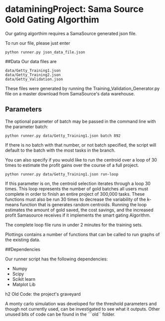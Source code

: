 dataminingProject: Sama Source Gold Gating Algorthim
=================
Our gating algorthim requires a SamaSource generated json file.

To run our file, please just enter
```
python runner.py json_data_file.json
```
##Data
Our data files are
```
data/Getty_Training1.json
data/Getty_Training2.json
data/Getty_Validation.json
```
These files were generated by running the Training_Validation_Generator.py file on a master download from SamaSource's data warehouse.

## Parameters

The optional parameter of batch may be passed in the command line with the parameter batch:
```
python runner.py data/Getty_Training1.json batch 892
```
If there is no batch with that number, or not batch specified, the script will default to the batch with the most tasks in the branch.

You can also specify if you would like to run the centroid over a loop of 30 times to estimate the profit gains over the course of a full project.
```
python runner.py data/Getty_Training1.json run-loop
```
If this parameter is on, the centroid selection iterates through a loop 30 times.  This loop represents the number of gold batches all users must complete in order to finish an entire project of 300,000 tasks. These functions must also be run 30 times to decrease the variability of the k-means function that is generates random centroids.  Running the loop estimates the amount of gold saved, the cost savings, and the increased profit Samasource receives if it implements the smart gating Algorithm.  

The complete loop file runs in under 2 minutes for the training sets.

Plottings contains a number of functions that can be called to run graphs of the existing data.

##Dependencies

Our runner script has the following dependencies:
 - Numpy
 - Scipy
 - Scikit learn
 - Matplot Lib
 
h2 Old Code: the project's graveyard

A monty carlo simulation was developed for the threshold parameters and though not currently used, can be investigated to see what it outputs.
Other unused bits of code can be found in the ```old`` folder.
